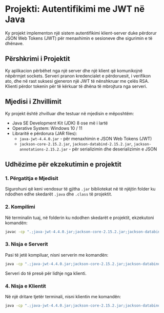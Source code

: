 
# Projekti: Autentifikimi me JWT në Java

Ky projekt implementon një sistem autentifikimi klient-server duke përdorur JSON Web Tokens (JWT) për menaxhimin e sesioneve dhe sigurimin e të dhënave.

## Përshkrimi i Projektit

Ky aplikacion përbëhet nga një server dhe një klient që komunikojnë nëpërmjet sockets. Serveri pranon kredencialet e përdoruesit, i verifikon ato, dhe në rast suksesi gjeneron një JWT të nënshkruar me çelës RSA. Klienti përdor tokenin për të kërkuar të dhëna të mbrojtura nga serveri.

## Mjedisi i Zhvillimit

Ky projekt është zhvilluar dhe testuar në mjedisin e mëposhtëm:

- Java SE Development Kit (JDK) 8 ose më i lartë
- Operative System: Windows 10 / 11
- Libraritë e përdorura (JAR files):
  - `java-jwt-4.4.0.jar` - për menaxhimin e JSON Web Tokens (JWT)
  - `jackson-core-2.15.2.jar`, `jackson-databind-2.15.2.jar`, `jackson-annotations-2.15.2.jar` - për serializimin dhe deserializimin e JSON

## Udhëzime për ekzekutimin e projektit

### 1. Përgatitja e Mjedisit

Sigurohuni që keni vendosur të gjitha `.jar` bibliotekat në të njëjtin folder ku ndodhen edhe skedarët `.java` dhe `.class` të projektit.

### 2. Kompilimi

Në terminalin tuaj, në folderin ku ndodhen skedarët e projektit, ekzekutoni komandën:

```bash
javac -cp ".;java-jwt-4.4.0.jar;jackson-core-2.15.2.jar;jackson-databind-2.15.2.jar;jackson-annotations-2.15.2.jar" *.java
```

### 3. Nisja e Serverit

Pasi të jetë kompiluar, nisni serverin me komandën:

```bash
java -cp ".;java-jwt-4.4.0.jar;jackson-core-2.15.2.jar;jackson-databind-2.15.2.jar;jackson-annotations-2.15.2.jar" Server
```

Serveri do të presë për lidhje nga klienti.

### 4. Nisja e Klientit

Në një dritare tjetër terminali, nisni klientin me komandën:

```bash
java -cp ".;java-jwt-4.4.0.jar;jackson-core-2.15.2.jar;jackson-databind-2.15.2.jar;jackson-annotations-2.15.2.jar" Client
```
